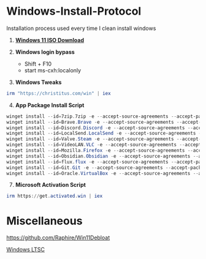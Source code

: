 # Windows-Install-Protocol
Installation process used every time I clean install windows

1. [**Windows 11 ISO Download**](https://www.microsoft.com/en-us/software-download/windows11)
2. **Windows login bypass**

	* Shift + F10
	* start ms-cxh:localonly

3. **Windows Tweaks**
```powershell
irm "https://christitus.com/win" | iex
```

4. **App Package Install Script**
```powershell
winget install --id=7zip.7zip -e --accept-source-agreements --accept-package-agreements
winget install --id=Brave.Brave -e --accept-source-agreements --accept-package-agreements
winget install --id=Discord.Discord -e --accept-source-agreements --accept-package-agreements
winget install --id=LocalSend.LocalSend -e --accept-source-agreements --accept-package-agreements
winget install --id=Valve.Steam -e --accept-source-agreements --accept-package-agreements
winget install --id=VideoLAN.VLC -e --accept-source-agreements --accept-package-agreements
winget install --id=Mozilla.Firefox -e --accept-source-agreements --accept-package-agreements
winget install --id=Obsidian.Obsidian -e --accept-source-agreements --accept-package-agreements
winget install --id=flux.flux -e --accept-source-agreements --accept-package-agreements
winget install --id=Git.Git -e --accept-source-agreements --accept-package-agreements
winget install --id=Oracle.VirtualBox -e --accept-source-agreements --accept-package-agreements
```

7. **Microsoft Activation Script**
```powershell
irm https://get.activated.win | iex
```

# Miscellaneous
https://github.com/Raphire/Win11Debloat

[Windows LTSC](LTSC.md)